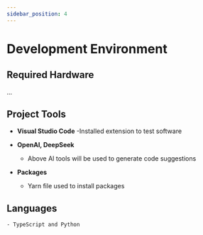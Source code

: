 ```yaml
---
sidebar_position: 4
---
```


# Development Environment

## Required Hardware
...

## Project Tools
  - **Visual Studio Code**
      -Installed extension to test software

  - **OpenAI, DeepSeek**
      - Above AI tools will be used to generate code suggestions
   
  - **Packages**
      - Yarn file used to install packages

  ## Languages
    - TypeScript and Python

  

